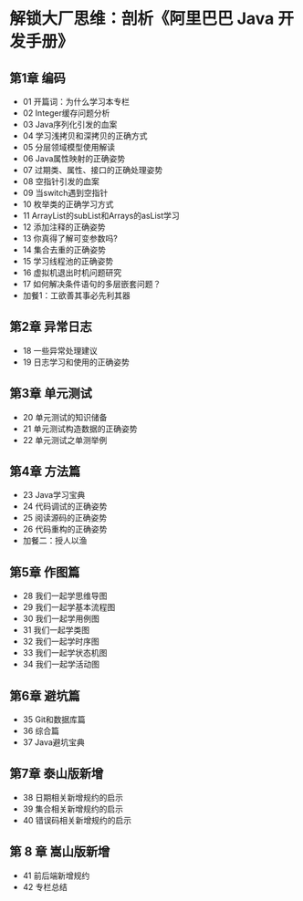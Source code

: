 # 解锁大厂思维：剖析《阿里巴巴 Java 开发手册》

## 第1章 编码
* 01 开篇词：为什么学习本专栏
* 02 Integer缓存问题分析
* 03 Java序列化引发的血案
* 04 学习浅拷贝和深拷贝的正确方式
* 05 分层领域模型使用解读
* 06 Java属性映射的正确姿势
* 07 过期类、属性、接口的正确处理姿势
* 08 空指针引发的血案
* 09 当switch遇到空指针
* 10 枚举类的正确学习方式
* 11 ArrayList的subList和Arrays的asList学习
* 12 添加注释的正确姿势
* 13 你真得了解可变参数吗?
* 14 集合去重的正确姿势
* 15 学习线程池的正确姿势
* 16 虚拟机退出时机问题研究
* 17 如何解决条件语句的多层嵌套问题？
* 加餐1：工欲善其事必先利其器

## 第2章 异常日志
* 18 一些异常处理建议
* 19 日志学习和使用的正确姿势

## 第3章 单元测试
* 20 单元测试的知识储备
* 21 单元测试构造数据的正确姿势
* 22 单元测试之单测举例

## 第4章 方法篇
* 23 Java学习宝典
* 24 代码调试的正确姿势
* 25 阅读源码的正确姿势
* 26 代码重构的正确姿势
* 加餐二：授人以渔

## 第5章 作图篇
* 28 我们一起学思维导图
* 29 我们一起学基本流程图
* 30 我们一起学用例图
* 31 我们一起学类图
* 32 我们一起学时序图
* 33 我们一起学状态机图
* 34 我们一起学活动图

## 第6章 避坑篇
* 35 Git和数据库篇
* 36 综合篇
* 37 Java避坑宝典

## 第7章 泰山版新增
* 38 日期相关新增规约的启示
* 39 集合相关新增规约的启示
* 40 错误码相关新增规约的启示

## 第 8 章 嵩山版新增
* 41 前后端新增规约
* 42 专栏总结
